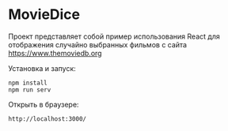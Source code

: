 # MovieDice

Проект представляет собой пример использования React для отображения случайно выбранных фильмов с сайта https://www.themoviedb.org

Установка и запуск:

```
npm install
npm run serv
```

Открыть в браузере:

```
http://localhost:3000/
```
